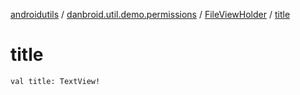 [androidutils](../../index.md) / [danbroid.util.demo.permissions](../index.md) / [FileViewHolder](index.md) / [title](./title.md)

# title

`val title: TextView!`